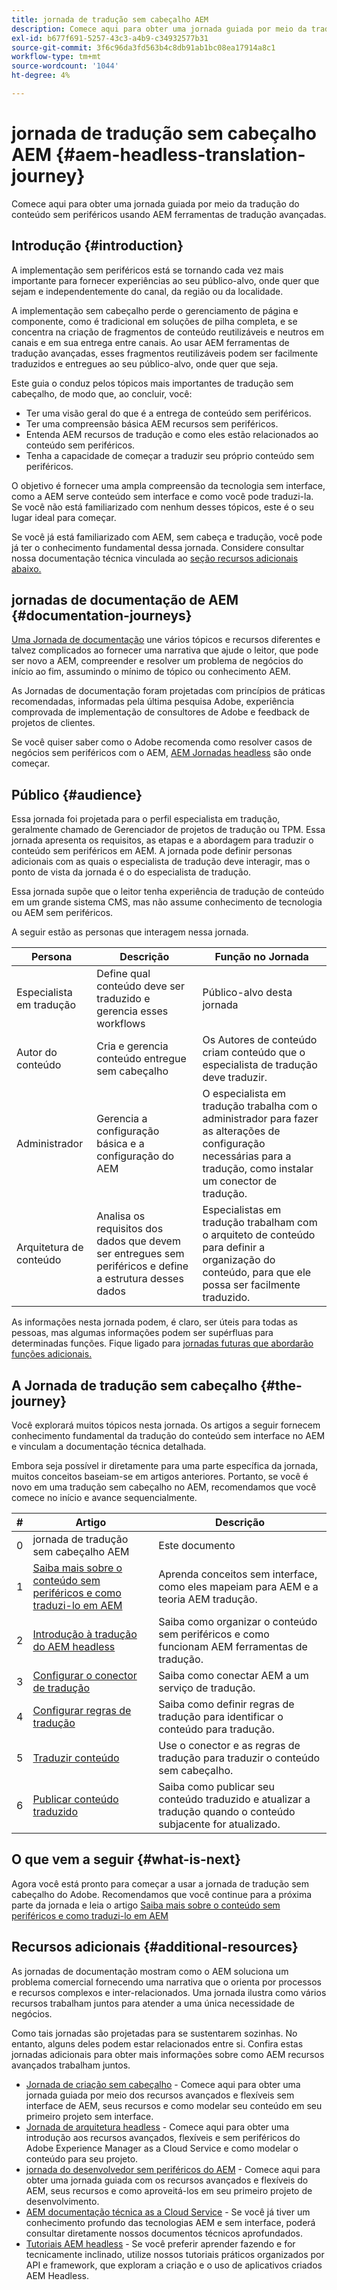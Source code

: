 ```yaml
---
title: jornada de tradução sem cabeçalho AEM
description: Comece aqui para obter uma jornada guiada por meio da tradução do conteúdo sem periféricos usando AEM ferramentas de tradução avançadas.
exl-id: b677f691-5257-43c3-a4b9-c34932577b31
source-git-commit: 3f6c96da3fd563b4c8db91ab1bc08ea17914a8c1
workflow-type: tm+mt
source-wordcount: '1044'
ht-degree: 4%

---
```


# jornada de tradução sem cabeçalho AEM {#aem-headless-translation-journey}

Comece aqui para obter uma jornada guiada por meio da tradução do conteúdo sem periféricos usando AEM ferramentas de tradução avançadas.

## Introdução {#introduction}

A implementação sem periféricos está se tornando cada vez mais importante para fornecer experiências ao seu público-alvo, onde quer que sejam e independentemente do canal, da região ou da localidade.

A implementação sem cabeçalho perde o gerenciamento de página e componente, como é tradicional em soluções de pilha completa, e se concentra na criação de fragmentos de conteúdo reutilizáveis e neutros em canais e em sua entrega entre canais. Ao usar AEM ferramentas de tradução avançadas, esses fragmentos reutilizáveis podem ser facilmente traduzidos e entregues ao seu público-alvo, onde quer que seja.

Este guia o conduz pelos tópicos mais importantes de tradução sem cabeçalho, de modo que, ao concluir, você:

* Ter uma visão geral do que é a entrega de conteúdo sem periféricos.
* Ter uma compreensão básica AEM recursos sem periféricos.
* Entenda AEM recursos de tradução e como eles estão relacionados ao conteúdo sem periféricos.
* Tenha a capacidade de começar a traduzir seu próprio conteúdo sem periféricos.

O objetivo é fornecer uma ampla compreensão da tecnologia sem interface, como a AEM serve conteúdo sem interface e como você pode traduzi-la. Se você não está familiarizado com nenhum desses tópicos, este é o seu lugar ideal para começar.

Se você já está familiarizado com AEM, sem cabeça e tradução, você pode já ter o conhecimento fundamental dessa jornada. Considere consultar nossa documentação técnica vinculada ao [seção recursos adicionais abaixo.](#additional-resources)

## jornadas de documentação de AEM {#documentation-journeys}

[Uma Jornada de documentação](/help/journey-documentation/documentation-journeys.md) une vários tópicos e recursos diferentes e talvez complicados ao fornecer uma narrativa que ajude o leitor, que pode ser novo a AEM, compreender e resolver um problema de negócios do início ao fim, assumindo o mínimo de tópico ou conhecimento AEM.

As Jornadas de documentação foram projetadas com princípios de práticas recomendadas, informadas pela última pesquisa Adobe, experiência comprovada de implementação de consultores de Adobe e feedback de projetos de clientes.

Se você quiser saber como o Adobe recomenda como resolver casos de negócios sem periféricos com o AEM, [AEM Jornadas headless](/help/journey-documentation/documentation-journeys.md) são onde começar.

## Público {#audience}

Essa jornada foi projetada para o perfil especialista em tradução, geralmente chamado de Gerenciador de projetos de tradução ou TPM. Essa jornada apresenta os requisitos, as etapas e a abordagem para traduzir o conteúdo sem periféricos em AEM. A jornada pode definir personas adicionais com as quais o especialista de tradução deve interagir, mas o ponto de vista da jornada é o do especialista de tradução.

Essa jornada supõe que o leitor tenha experiência de tradução de conteúdo em um grande sistema CMS, mas não assume conhecimento de tecnologia ou AEM sem periféricos.

A seguir estão as personas que interagem nessa jornada.

| Persona | Descrição | Função no Jornada |
|---|---|---|
| Especialista em tradução | Define qual conteúdo deve ser traduzido e gerencia esses workflows | Público-alvo desta jornada |
| Autor do conteúdo | Cria e gerencia conteúdo entregue sem cabeçalho | Os Autores de conteúdo criam conteúdo que o especialista de tradução deve traduzir. |
| Administrador | Gerencia a configuração básica e a configuração do AEM | O especialista em tradução trabalha com o administrador para fazer as alterações de configuração necessárias para a tradução, como instalar um conector de tradução. |
| Arquitetura de conteúdo | Analisa os requisitos dos dados que devem ser entregues sem periféricos e define a estrutura desses dados | Especialistas em tradução trabalham com o arquiteto de conteúdo para definir a organização do conteúdo, para que ele possa ser facilmente traduzido. |

As informações nesta jornada podem, é claro, ser úteis para todas as pessoas, mas algumas informações podem ser supérfluas para determinadas funções. Fique ligado para [jornadas futuras que abordarão funções adicionais.](/help/journey-documentation/documentation-journeys.md#journeys)

## A Jornada de tradução sem cabeçalho {#the-journey}

Você explorará muitos tópicos nesta jornada. Os artigos a seguir fornecem conhecimento fundamental da tradução do conteúdo sem interface no AEM e vinculam a documentação técnica detalhada.

Embora seja possível ir diretamente para uma parte específica da jornada, muitos conceitos baseiam-se em artigos anteriores. Portanto, se você é novo em uma tradução sem cabeçalho no AEM, recomendamos que você comece no início e avance sequencialmente.

| # | Artigo | Descrição |
|---|---|---|
| 0 | jornada de tradução sem cabeçalho AEM | Este documento |
| 1 | [Saiba mais sobre o conteúdo sem periféricos e como traduzi-lo em AEM](learn-about.md) | Aprenda conceitos sem interface, como eles mapeiam para AEM e a teoria AEM tradução. |
| 2 | [Introdução à tradução do AEM headless](getting-started.md) | Saiba como organizar o conteúdo sem periféricos e como funcionam AEM ferramentas de tradução. |
| 3 | [Configurar o conector de tradução](configure-connector.md) | Saiba como conectar AEM a um serviço de tradução. |
| 4 | [Configurar regras de tradução](translation-rules.md) | Saiba como definir regras de tradução para identificar o conteúdo para tradução. |
| 5 | [Traduzir conteúdo](translate-content.md) | Use o conector e as regras de tradução para traduzir o conteúdo sem cabeçalho. |
| 6 | [Publicar conteúdo traduzido](publish-content.md) | Saiba como publicar seu conteúdo traduzido e atualizar a tradução quando o conteúdo subjacente for atualizado. |

## O que vem a seguir {#what-is-next}

Agora você está pronto para começar a usar a jornada de tradução sem cabeçalho do Adobe. Recomendamos que você continue para a próxima parte da jornada e leia o artigo [Saiba mais sobre o conteúdo sem periféricos e como traduzi-lo em AEM](learn-about.md)

## Recursos adicionais {#additional-resources}

As jornadas de documentação mostram como o AEM soluciona um problema comercial fornecendo uma narrativa que o orienta por processos e recursos complexos e inter-relacionados. Uma jornada ilustra como vários recursos trabalham juntos para atender a uma única necessidade de negócios.

Como tais jornadas são projetadas para se sustentarem sozinhas. No entanto, alguns deles podem estar relacionados entre si. Confira estas jornadas adicionais para obter mais informações sobre como AEM recursos avançados trabalham juntos.

* [Jornada de criação sem cabeçalho](/help/journey-headless/author/overview.md) - Comece aqui para obter uma jornada guiada por meio dos recursos avançados e flexíveis sem interface de AEM, seus recursos e como modelar seu conteúdo em seu primeiro projeto sem interface.
* [Jornada de arquitetura headless](/help/journey-headless/architect/overview.md) - Comece aqui para obter uma introdução aos recursos avançados, flexíveis e sem periféricos do Adobe Experience Manager as a Cloud Service e como modelar o conteúdo para seu projeto.
* [jornada do desenvolvedor sem periféricos do AEM](/help/journey-headless/developer/overview.md) - Comece aqui para obter uma jornada guiada com os recursos avançados e flexíveis do AEM, seus recursos e como aproveitá-los em seu primeiro projeto de desenvolvimento.
* [AEM documentação técnica as a Cloud Service](https://experienceleague.adobe.com/docs/experience-manager-cloud-service.html?lang=pt-BR) - Se você já tiver um conhecimento profundo das tecnologias AEM e sem interface, poderá consultar diretamente nossos documentos técnicos aprofundados.
* [Tutoriais AEM headless](https://experienceleague.adobe.com/docs/experience-manager-learn/getting-started-with-aem-headless/overview.html?lang=pt-BR) - Se você preferir aprender fazendo e for tecnicamente inclinado, utilize nossos tutoriais práticos organizados por API e framework, que exploram a criação e o uso de aplicativos criados AEM Headless.
